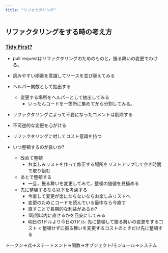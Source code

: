 ```yaml
---
title: "リファクタリング"
---
```


## リファクタリングをする時の考え方

### [Tidy First?](https://www.oreilly.co.jp/books/9784814400911/)

- pull requestはリファクタリングのためのものと，振る舞いの変更でわける。
- 読みやすい順番を意識してソースを並び替えてみる
- ヘルパー関数として抽出する
  - 変更する場所をヘルパーとして抽出してみる
    - いったんコードを一箇所に集めてから分割してみる。
- リファクタリングによって不要になったコメントは削除する
- 不可逆的な変更を心がける
- リファクタリングに対してコスト意識を持つ

- いつ整頓するのが良いか?
  - 改めて整頓
    - お楽しみリストを作って修正する場所をリストアップして空き時間で取り組む
  - あとで整頓する
    - 一旦，振る舞いを変更してみて，整頓の価値を見極める
  - 先に整頓するなら以下を考慮する
    - 今直して変更が楽にならないならお楽しみリストへ
    - 変更のためにコードを読んでいる最中なら今直す
    - 直すことで長期的な利益があるか?
    - 1時間以内に直せるかを目安にしてみる
    - 明日の1ドルより今日の1ドル: 先に整頓して振る舞いの変更をするコスト < 整頓せずに振る舞いを変更するコストのときだけ先に整頓する

トークン→式→ステートメント→関数→オブジェクト/モジュール→システム
